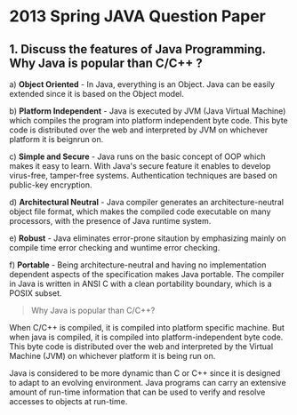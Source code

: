 # 2013 Spring JAVA Question Paper

## 1. Discuss the features of Java Programming. Why Java is popular than C/C++ ?

a) **Object Oriented**
	- In Java, everything is an Object. Java can be easily extended since it is based on the Object model.

b) **Platform Independent**
	- Java is executed by JVM (Java Virtual Machine) which compiles the program into platform independent byte code. This byte code is distributed over the web and interpreted by JVM on whichever platform it is beignrun on.

c) **Simple and Secure**
	- Java runs on the basic concept of OOP which makes it easy to learn. With Java's secure feature it enables to develop virus-free, tamper-free systems. Authentication techniques are based on public-key encryption.

d) **Architectural Neutral**
	- Java compiler generates an architecture-neutral object file format, which makes the compiled code executable on many processors, with the presence of Java runtime system.
	
e) **Robust**
	- Java eliminates error-prone sitaution by emphasizing mainly on compile time error checking and wuntime error checking.

f) **Portable**
	- Being architecture-neutral and having no implementation dependent aspects of the specification makes Java portable. The compiler in Java is written in ANSI C with a clean portability boundary, which is a POSIX subset.

> Why Java is popular than C/C++?

When C/C++ is compiled, it is compiled into platform specific machine. But when java is compiled, it is compiled into platform-independent byte code. This byte code is distributed over the web and interpreted by the Virtual Machine (JVM) on whichever platform it is being run on. 

Java is considered to be more dynamic than C or C++ since it is designed to adapt to an evolving environment. Java programs can carry an extensive amount of run-time information that can be used to verify and resolve accesses to objects at run-time.